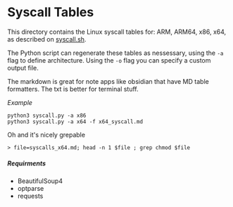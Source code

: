# Syscall Tables

This directory contains the Linux syscall tables for: ARM, ARM64, x86, x64, as described on [syscall.sh](https://syscall.sh).

The Python script can regenerate these tables as nessessary, using the `-a` flag to define architecture. Using the `-o` flag you can specify a custom output file.

The markdown is great for note apps like obsidian that have MD table formatters. The txt is better for terminal stuff. 

*Example*

```
python3 syscall.py -a x86
python3 syscall.py -a x64 -f x64_syscall.md
```

Oh and it's nicely grepable

```
> file=syscalls_x64.md; head -n 1 $file ; grep chmod $file
```

##### Requirments

- BeautifulSoup4
- optparse
- requests
